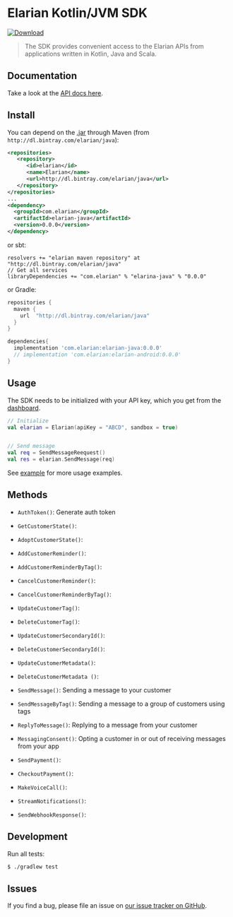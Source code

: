 # Elarian Kotlin/JVM SDK

[ ![Download](https://api.bintray.com/packages/elarian/java/com.elarian/images/download.svg) ](https://bintray.com/elarian/java/com.elarian/_latestVersion)

>
> The SDK provides convenient access to the Elarian APIs from applications written in Kotlin, Java and Scala.
>

## Documentation
Take a look at the [API docs here](https://docs.elarian.com).

## Install

You can depend on the [.jar](http://dl.bintray.com/elarian/java/com/elarian/sdk) through Maven (from `http://dl.bintray.com/elarian/java`):
```xml
<repositories>
   <repository>
      <id>elarian</id>
      <name>Elarian</name>
      <url>http://dl.bintray.com/elarian/java</url>
   </repository>
</repositories>
...
<dependency>
  <groupId>com.elarian</groupId>
  <artifactId>elarian-java</artifactId>
  <version>0.0.0</version>
</dependency>
```
or sbt:

```
resolvers += "elarian maven repository" at "http://dl.bintray.com/elarian/java"
// Get all services
libraryDependencies += "com.elarian" % "elarina-java" % "0.0.0"
```

or Gradle:
```groovy
repositories {
  maven {
    url  "http://dl.bintray.com/elarian/java"
  }
}

dependencies{
  implementation 'com.elarian:elarian-java:0.0.0'
  // implementation 'com.elarian:elarian-android:0.0.0'
}
```

## Usage

The SDK needs to be initialized with your API key, which you get from the [dashboard](https://account.elarian.com).

```kotlin
// Initialize
val elarian = Elarian(apiKey = "ABCD", sandbox = true)


// Send message
val req = SendMessageReequest()
val res = elarian.SendMessage(req)

```

See [example](example/) for more usage examples.

## Methods

- `AuthToken()`: Generate auth token

- `GetCustomerState()`:
- `AdoptCustomerState()`: 

- `AddCustomerReminder()`:
- `AddCustomerReminderByTag()`:
- `CancelCustomerReminder()`:
- `CancelCustomerReminderByTag()`:
  
- `UpdateCustomerTag()`:
- `DeleteCustomerTag()`:

- `UpdateCustomerSecondaryId()`:
- `DeleteCustomerSecondaryId()`:

- `UpdateCustomerMetadata()`:
- `DeleteCustomerMetadata ()`:

- `SendMessage()`: Sending a message to your customer
- `SendMessageByTag()`: Sending a message to a group of customers using tags
- `ReplyToMessage()`: Replying to a message from your customer
- `MessagingConsent()`: Opting a customer in or out of receiving messages from your app

- `SendPayment()`:
- `CheckoutPayment()`:

- `MakeVoiceCall()`:
  
- `StreamNotifications()`:
- `SendWebhookResponse()`:


## Development

Run all tests:

```bash
$ ./gradlew test
```

## Issues

If you find a bug, please file an issue on [our issue tracker on GitHub](https://github.com/ElarianLtd/kotlin-sdk/issues).